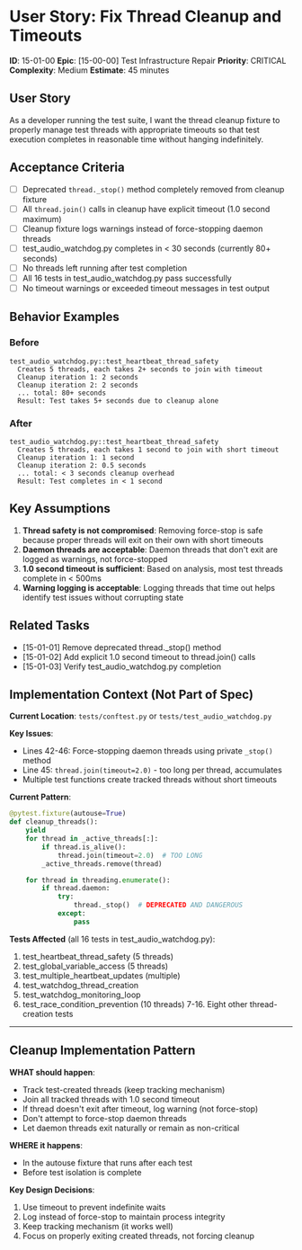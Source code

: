 # User Story: Fix Thread Cleanup and Timeouts

**ID**: 15-01-00
**Epic**: [15-00-00] Test Infrastructure Repair
**Priority**: CRITICAL
**Complexity**: Medium
**Estimate**: 45 minutes

## User Story

As a developer running the test suite, I want the thread cleanup fixture to properly manage test threads with appropriate timeouts so that test execution completes in reasonable time without hanging indefinitely.

## Acceptance Criteria

- [ ] Deprecated `thread._stop()` method completely removed from cleanup fixture
- [ ] All `thread.join()` calls in cleanup have explicit timeout (1.0 second maximum)
- [ ] Cleanup fixture logs warnings instead of force-stopping daemon threads
- [ ] test_audio_watchdog.py completes in < 30 seconds (currently 80+ seconds)
- [ ] No threads left running after test completion
- [ ] All 16 tests in test_audio_watchdog.py pass successfully
- [ ] No timeout warnings or exceeded timeout messages in test output

## Behavior Examples

### Before
```
test_audio_watchdog.py::test_heartbeat_thread_safety
  Creates 5 threads, each takes 2+ seconds to join with timeout
  Cleanup iteration 1: 2 seconds
  Cleanup iteration 2: 2 seconds
  ... total: 80+ seconds
  Result: Test takes 5+ seconds due to cleanup alone
```

### After
```
test_audio_watchdog.py::test_heartbeat_thread_safety
  Creates 5 threads, each takes 1 second to join with short timeout
  Cleanup iteration 1: 1 second
  Cleanup iteration 2: 0.5 seconds
  ... total: < 3 seconds cleanup overhead
  Result: Test completes in < 1 second
```

## Key Assumptions

1. **Thread safety is not compromised**: Removing force-stop is safe because proper threads will exit on their own with short timeouts
2. **Daemon threads are acceptable**: Daemon threads that don't exit are logged as warnings, not force-stopped
3. **1.0 second timeout is sufficient**: Based on analysis, most test threads complete in < 500ms
4. **Warning logging is acceptable**: Logging threads that time out helps identify test issues without corrupting state

## Related Tasks

- [15-01-01] Remove deprecated thread._stop() method
- [15-01-02] Add explicit 1.0 second timeout to thread.join() calls
- [15-01-03] Verify test_audio_watchdog.py completion

## Implementation Context (Not Part of Spec)

**Current Location**: `tests/conftest.py` or `tests/test_audio_watchdog.py`

**Key Issues**:
- Lines 42-46: Force-stopping daemon threads using private `_stop()` method
- Line 45: `thread.join(timeout=2.0)` - too long per thread, accumulates
- Multiple test functions create tracked threads without short timeouts

**Current Pattern**:
```python
@pytest.fixture(autouse=True)
def cleanup_threads():
    yield
    for thread in _active_threads[:]:
        if thread.is_alive():
            thread.join(timeout=2.0)  # TOO LONG
        _active_threads.remove(thread)

    for thread in threading.enumerate():
        if thread.daemon:
            try:
                thread._stop()  # DEPRECATED AND DANGEROUS
            except:
                pass
```

**Tests Affected** (all 16 tests in test_audio_watchdog.py):
1. test_heartbeat_thread_safety (5 threads)
2. test_global_variable_access (5 threads)
3. test_multiple_heartbeat_updates (multiple)
4. test_watchdog_thread_creation
5. test_watchdog_monitoring_loop
6. test_race_condition_prevention (10 threads)
7-16. Eight other thread-creation tests

---

## Cleanup Implementation Pattern

**WHAT should happen**:
- Track test-created threads (keep tracking mechanism)
- Join all tracked threads with 1.0 second timeout
- If thread doesn't exit after timeout, log warning (not force-stop)
- Don't attempt to force-stop daemon threads
- Let daemon threads exit naturally or remain as non-critical

**WHERE it happens**:
- In the autouse fixture that runs after each test
- Before test isolation is complete

**Key Design Decisions**:
1. Use timeout to prevent indefinite waits
2. Log instead of force-stop to maintain process integrity
3. Keep tracking mechanism (it works well)
4. Focus on properly exiting created threads, not forcing cleanup
